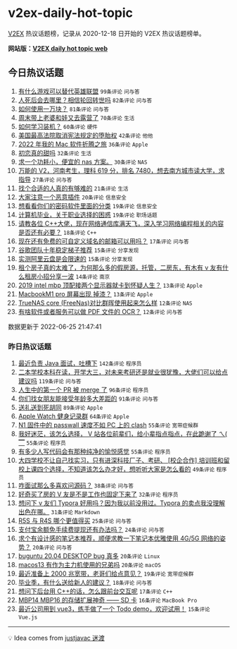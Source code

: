 # v2ex-daily-hot-topic

[V2EX](https://www.v2ex.com/) 热议话题榜，记录从 2020-12-18 日开始的 V2EX 热议话题榜单。

**网站版：[V2EX daily hot topic web](https://boojack.github.io/v2ex-daily-hot-topic-web/)**

## 今日热议话题

<!-- TODAY BEGIN -->

1. [有什么游戏可以替代英雄联盟](https://www.v2ex.com/t/862097) `99条评论` `问与答`
1. [人死后会去哪里？相信轮回转世吗](https://www.v2ex.com/t/862131) `82条评论` `问与答`
1. [如何使用一万块？](https://www.v2ex.com/t/862072) `81条评论` `问与答`
1. [周末带上老婆和娃又去露营了](https://www.v2ex.com/t/862068) `70条评论` `生活`
1. [如何学习装机？](https://www.v2ex.com/t/862084) `60条评论` `硬件`
1. [美国最高法院取消宪法规定的堕胎权](https://www.v2ex.com/t/862099) `42条评论` `他他`
1. [2022 年我的 Mac 软件折腾之旅](https://www.v2ex.com/t/862138) `36条评论` `Apple`
1. [初恋真的甜吗](https://www.v2ex.com/t/862133) `32条评论` `生活`
1. [求一个功耗小，便宜的 nas 方案。](https://www.v2ex.com/t/862079) `30条评论` `NAS`
1. [万能的 V2，河南考生，理科 619 分，排名 7480，想去南方城市读大学，求指导](https://www.v2ex.com/t/862179) `27条评论` `问与答`
1. [找个合适的人真的有够难的](https://www.v2ex.com/t/862142) `21条评论` `生活`
1. [大家注意一个恶意插件](https://www.v2ex.com/t/862135) `20条评论` `信息安全`
1. [想看看你们的密码软件里面的分类](https://www.v2ex.com/t/862169) `19条评论` `信息安全`
1. [计算机毕业，关于职业选择的困惑](https://www.v2ex.com/t/862078) `19条评论` `职场话题`
1. [请教各位 C++大佬，现在网络通信库满天飞，深入学习网络编程相关的内容是否还有必要？](https://www.v2ex.com/t/862146) `18条评论` `C++`
1. [现在还有免费的可自定义域名的邮箱可以用吗？](https://www.v2ex.com/t/862159) `17条评论` `问与答`
1. [谷歌团队十年稳定梯子推荐](https://www.v2ex.com/t/862198) `15条评论` `分享发现`
1. [实测阿里云盘是会限速的](https://www.v2ex.com/t/862141) `15条评论` `分享发现`
1. [租个房子真的太难了，为何那么多的假房源，托管，二房东，有木有 v 友有什么租房小招分享一波](https://www.v2ex.com/t/862139) `14条评论` `南京`
1. [2019 intel mbp 顶配接两个显示器就卡到怀疑人生？](https://www.v2ex.com/t/862176) `13条评论` `Apple`
1. [MacbookM1 pro 屏幕出现 掉漆？](https://www.v2ex.com/t/862120) `13条评论` `Apple`
1. [TrueNAS core (FreeNas)对比群晖使用起来怎么样](https://www.v2ex.com/t/862202) `12条评论` `NAS`
1. [有啥软件或者服务可以做 PDF 文件的 OCR？](https://www.v2ex.com/t/862155) `12条评论` `问与答`

数据更新于 2022-06-25 21:47:41

<!-- TODAY END -->

### 昨日热议话题

<!-- YESTERDAY BEGIN -->

1. [最近负责 Java 面试，吐槽下](https://www.v2ex.com/t/861954) `142条评论` `程序员`
1. [二本学校本科在读，开学大三，对未来考研还是就业很犹豫，大佬们可以给点建议吗](https://www.v2ex.com/t/861826) `119条评论` `问与答`
1. [人生中的第一个 PR 被 merge 了](https://www.v2ex.com/t/861906) `96条评论` `程序员`
1. [你们找女朋友能接受年龄多大差距的](https://www.v2ex.com/t/861916) `91条评论` `问与答`
1. [送礼送到死胡同](https://www.v2ex.com/t/861830) `89条评论` `Apple`
1. [Apple Watch 健身记录群](https://www.v2ex.com/t/861927) `64条评论` `Apple`
1. [N1 固件中的 passwall 速度不如 PC 上的 clash](https://www.v2ex.com/t/861824) `55条评论` `宽带症候群`
1. [我好迷茫，该怎么选择， V 站各位前辈们，给小辈指点指点，在此跪谢了 ㄟ( ▔](https://www.v2ex.com/t/861929) `55条评论` `程序员`
1. [有多少人写代码会有那种纯净的愉悦感觉](https://www.v2ex.com/t/861945) `55条评论` `程序员`
1. [大四学校不让自己找实习，只有进深科技厂子、考研、 [校企合作] 培训班和留校上课四个选择，不知道该怎么办才好，想听听大家是怎么看的](https://www.v2ex.com/t/861953) `49条评论` `程序员`
1. [咋面试那么多喜欢问源码？](https://www.v2ex.com/t/861918) `38条评论` `问与答`
1. [好奇买了房的 V 友是不是工作也固定下来了](https://www.v2ex.com/t/861931) `32条评论` `程序员`
1. [想问下 v 友们 Typora 好用吗？因为我以前没用过。Typora 的卖点我没理解出色在哪。](https://www.v2ex.com/t/861901) `31条评论` `Markdown`
1. [R5S 与 R4S 哪个更值得买](https://www.v2ex.com/t/861873) `25条评论` `问与答`
1. [支付宝余额免手续费提现还有办法吗？](https://www.v2ex.com/t/861846) `24条评论` `问与答`
1. [求个有设计感的笔记本推荐，顺便求教一下笔记本优雅使用 4G/5G 网络的姿势？](https://www.v2ex.com/t/862003) `20条评论` `问与答`
1. [buguntu 20.04 DESKTOP bug 真多](https://www.v2ex.com/t/861973) `20条评论` `Linux`
1. [macos13 有作为主力机使用的兄弟吗](https://www.v2ex.com/t/861972) `20条评论` `macOS`
1. [最近准备上 2000 兆宽带，老哥们给点意见？](https://www.v2ex.com/t/861829) `19条评论` `宽带症候群`
1. [毕业季，有什么送给新人的建议？](https://www.v2ex.com/t/861828) `18条评论` `问与答`
1. [想问下后台用 C++的话，怎么跟前台交互呢](https://www.v2ex.com/t/861863) `17条评论` `C++`
1. [MBP14 MBP16 的存储扩展神奇 —— SD 卡](https://www.v2ex.com/t/862002) `16条评论` `MacBook Pro`
1. [最近公司用到 vue3，练手做了一个 Todo demo，欢迎试用！](https://www.v2ex.com/t/861974) `15条评论` `Vue.js`

<!-- YESTERDAY END -->

---

💡 Idea comes from [justjavac 迷渡](https://github.com/justjavac/)
